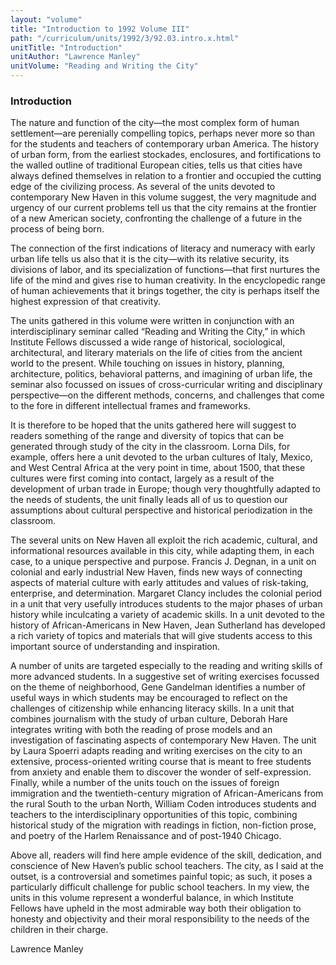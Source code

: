 ```yaml
---
layout: "volume"
title: "Introduction to 1992 Volume III"
path: "/curriculum/units/1992/3/92.03.intro.x.html"
unitTitle: "Introduction"
unitAuthor: "Lawrence Manley"
unitVolume: "Reading and Writing the City"
---
```

<body>
<h3>
  Introduction
 </h3>
 The nature and function of the city—the most complex form of human settlement—are perenially compelling topics, perhaps never more so than for the students and teachers of contemporary urban America.  The history of urban form, from the earliest stockades, enclosures, and fortifications to the walled outline of traditional European cities, tells us that cities have always defined themselves in relation to a frontier and occupied the cutting edge of the civilizing process.  As several of the units devoted to contemporary New Haven in this volume suggest, the very magnitude and urgency of our current problems tell us that the city remains at the frontier of a new American society, confronting the challenge of a future in the process of being born.
 <p>
  The connection of the first indications of literacy and numeracy with early urban life tells us also that it is the city—with its relative security, its divisions of labor, and its specialization of functions—that first nurtures the life of the mind and gives rise to human creativity.  In the encyclopedic range of human achievements that it brings together, the city is perhaps itself the highest expression of that creativity.
 </p>
 <p>
  The units gathered in this volume were written in conjunction with an interdisciplinary seminar called “Reading and Writing the City,” in which Institute Fellows discussed a wide range of historical, sociological, architectural, and literary materials on the life of cities from the ancient world to the present.  While touching on issues in history, planning, architecture, politics, behavioral patterns, and imagining of urban life, the seminar also focussed on issues of cross-curricular writing and disciplinary perspective—on the different methods, concerns, and challenges that come to the fore in different intellectual frames and frameworks.
 </p>
 <p>
  It is therefore to be hoped that the units gathered here will suggest to readers something of the range and diversity of topics that can be generated through study of the city in the classroom.  Lorna Dils, for example, offers here a unit devoted to the urban cultures of Italy, Mexico, and West Central Africa at the very point in time, about 1500, that these cultures were first coming into contact, largely as a result of the development of urban trade in Europe; though very thoughtfully adapted to the needs of students, the unit finally leads all of us to question our assumptions about cultural perspective and historical periodization in the classroom.
 </p>
 <p>
  The several units on New Haven all exploit the rich academic, cultural, and informational resources available in this city, while adapting them, in each case, to a unique perspective and purpose. Francis J. Degnan, in a unit on colonial and early industrial New Haven, finds new ways of connecting aspects of material culture with early attitudes and values of risk-taking, enterprise, and determination.  Margaret Clancy includes the colonial period in a unit that very usefully introduces students to the major phases of urban history while inculcating a variety of academic skills.  In a unit devoted to the history of African-Americans in New Haven, Jean Sutherland has developed a rich variety of topics and materials that will give students access to this important source of understanding and inspiration.
 </p>
 <p>
  A number of units are targeted especially to the reading and writing skills of more advanced students.  In a suggestive set of writing exercises focussed on the theme of neighborhood, Gene Gandelman identifies a number of useful ways in which students may be encouraged to reflect on the challenges of citizenship while enhancing literacy skills.  In a unit that combines journalism with the study of urban culture, Deborah Hare integrates writing with both the reading of prose models and an investigation of fascinating aspects of contemporary New Haven.  The unit by Laura Spoerri adapts reading and writing exercises on the city to an extensive, process-oriented writing course that is meant to free students from anxiety and enable them to discover the wonder of self-expression.  Finally, while a number of the units touch on the issues of foreign immigration and the twentieth-century migration of African-Americans from the rural South to the urban North, William Coden introduces students and teachers to the interdisciplinary opportunities of this topic, combining historical study of the migration with readings in fiction, non-fiction prose, and poetry of the Harlem Renaissance and of post-1940 Chicago.
 </p>
 <p>
  Above all, readers will find here ample evidence of the skill, dedication, and conscience of New Haven’s public school teachers.  The city, as I said at the outset, is a controversial and sometimes painful topic; as such, it poses a particularly difficult challenge for public school teachers. In my view, the units in this volume represent a wonderful balance, in which Institute Fellows have upheld in the most admirable way both their obligation to honesty and objectivity and their moral responsibility to the needs of the children in their charge.
 </p>
 <p>
  Lawrence Manley
 </p>

</body>